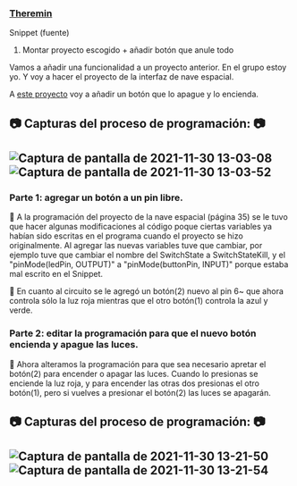 ### [Theremin](https://github.com/reverte04/arduino/blob/main/SNIPPET_KILL_SWITCH.CPP)

Snippet (fuente)

1. Montar proyecto escogido +  añadir botón que anule todo

Vamos a añadir una funcionalidad a un proyecto anterior.
En el grupo estoy yo. Y voy a hacer el proyecto de la interfaz de nave espacial.

A [este proyecto](https://github.com/jjksimp/arduino/blob/main/interfaz.md) voy a añadir un botón que lo apague y lo encienda.

📷 Capturas del proceso de programación: 📷
------

![Captura de pantalla de 2021-11-30 13-03-08](https://user-images.githubusercontent.com/90753482/144044038-f8540f6e-d289-4a05-801b-06f302c58cea.png)
![Captura de pantalla de 2021-11-30 13-03-52](https://user-images.githubusercontent.com/90753482/144044081-1df3ea8a-01c4-42e3-a968-86a874f8bf21.png)
------

### Parte 1: agregar un botón a un pin libre.
🔖 A la programación del proyecto de la nave espacial (página 35) se le tuvo que hacer algunas modificaciones al código poque ciertas variables ya habían sido escritas en el programa cuando el proyecto se hizo originalmente. Al agregar las nuevas variables tuve que cambiar, por ejemplo tuve que cambiar el nombre del SwitchState a SwitchStateKill, y el "pinMode(ledPin, OUTPUT)" a "pinMode(buttonPin, INPUT)" porque estaba mal escrito en el Snippet.

🔖 En cuanto al circuito se le agregó un botón(2) nuevo al pin 6~ que ahora controla sólo la luz roja mientras que el otro botón(1) controla la azul y verde.

### Parte 2: editar la programación para que el nuevo botón encienda y apague las luces.

🔖 Ahora alteramos la programación para que sea necesario apretar el botón(2) para encender o apagar las luces.
Cuando lo presionas se enciende la luz roja, y para encender las otras dos presionas el otro botón(1), pero si vuelves a presionar el botón(2) las luces se apagarán.

📷 Capturas del proceso de programación: 📷
------
![Captura de pantalla de 2021-11-30 13-21-50](https://user-images.githubusercontent.com/90753482/144047399-d78f0117-783c-4a86-937b-948a90aef6d0.png)
![Captura de pantalla de 2021-11-30 13-21-54](https://user-images.githubusercontent.com/90753482/144047402-bf64e59d-4fa1-468a-a4d6-d0fa9e7741c8.png)
------

